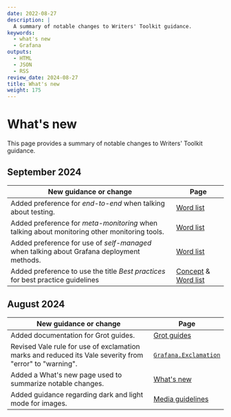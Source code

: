 ```yaml
---
date: 2022-08-27
description: |
  A summary of notable changes to Writers' Toolkit guidance.
keywords:
  - what's new
  - Grafana
outputs:
  - HTML
  - JSON
  - RSS
review_date: 2024-08-27
title: What's new
weight: 175
---
```


# What's new

This page provides a summary of notable changes to Writers' Toolkit guidance.

## September 2024

| New guidance or change                                                                       | Page                                                                            |
| -------------------------------------------------------------------------------------------- | ------------------------------------------------------------------------------- |
| Added preference for _end-to-end_ when talking about testing.                                | [Word list](/docs/writers-toolkit/write/style-guide/word-list/#end-to-end)      |
| Added preference for _meta-monitoring_ when talking about monitoring other monitoring tools. | [Word list](/docs/writers-toolkit/write/style-guide/word-list/#meta-monitoring) |
| Added preference for use of _self-managed_ when talking about Grafana deployment methods.    | [Word list](/docs/writers-toolkit/write/style-guide/word-list/#self-managed)    |
| Added preference to use the title _Best practices_ for best practice guidelines | [Concept](/docs/writers-toolkit/structure/topic-types/concept/#concept-topic-structure) & [Word list](/docs/writers-toolkit/write/style-guide/word-list/#best-practices) |

## August 2024

| New guidance or change                                                                                  | Page                                                                                          |
| ------------------------------------------------------------------------------------------------------- | --------------------------------------------------------------------------------------------- |
| Added documentation for Grot guides.                                                                    | [Grot guides](/docs/writers-toolkit/write/grot-guides/)                                       |
| Revised Vale rule for use of exclamation marks and reduced its Vale severity from "error" to "warning". | [`Grafana.Exclamation`](/docs/writers-toolkit/review/lint-prose/rules/#grafanaexclamation)    |
| Added a What's new page used to summarize notable changes.                                              | [What's new](./)                                                                              |
| Added guidance regarding dark and light mode for images.                                                | [Media guidelines](/docs/writers-toolkit/write/image-guidelines/#image-and-diagram-standards) |
